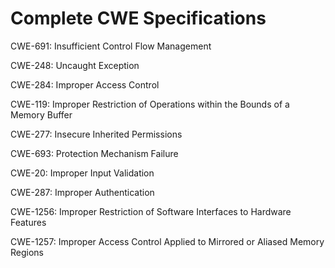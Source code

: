 

# Complete CWE Specifications

CWE-691: Insufficient Control Flow Management

CWE-248: Uncaught Exception

CWE-284: Improper Access Control

CWE-119: Improper Restriction of Operations within the Bounds of a Memory Buffer

CWE-277: Insecure Inherited Permissions

CWE-693: Protection Mechanism Failure

CWE-20: Improper Input Validation

CWE-287: Improper Authentication

CWE-1256: Improper Restriction of Software Interfaces to Hardware Features

CWE-1257: Improper Access Control Applied to Mirrored or Aliased Memory Regions